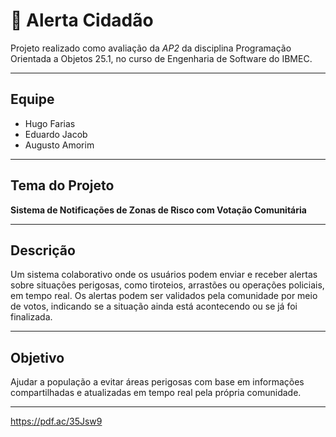 # 🚨 Alerta Cidadão

Projeto realizado como avaliação da *AP2* da disciplina Programação Orientada a Objetos 25.1, no curso de Engenharia de Software do IBMEC.

---

##  Equipe

- Hugo Farias  
- Eduardo Jacob  
- Augusto Amorim

---

##  Tema do Projeto

**Sistema de Notificações de Zonas de Risco com Votação Comunitária**

---

##  Descrição

Um sistema colaborativo onde os usuários podem enviar e receber alertas sobre situações perigosas, como tiroteios, arrastões ou operações policiais, em tempo real. Os alertas podem ser validados pela comunidade por meio de votos, indicando se a situação ainda está acontecendo ou se já foi finalizada.

---

##  Objetivo

Ajudar a população a evitar áreas perigosas com base em informações compartilhadas e atualizadas em tempo real pela própria comunidade.

---
https://pdf.ac/35Jsw9
